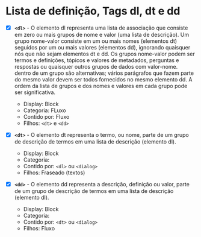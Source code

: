 # Lista de definição, Tags dl, dt e dd

- [X] **`<dl>`** -  O elemento dl representa uma lista de associação que consiste em zero ou mais grupos de nome e valor (uma lista de descrição). Um grupo nome-valor consiste em um ou mais nomes (elementos dt) seguidos por um ou mais valores (elementos dd), ignorando quaisquer nós que não sejam elementos dt e dd. Os grupos nome-valor podem ser termos e definições, tópicos e valores de metadados, perguntas e respostas ou quaisquer outros grupos de dados com valor-nome. dentro de um grupo são alternativas; vários parágrafos que fazem parte do mesmo valor devem ser todos fornecidos no mesmo elemento dd. A ordem da lista de grupos e dos nomes e valores em cada grupo pode ser significativa.
  - Display: Block
  - Categoria: FLuxo
  - Contido por: Fluxo
  - Filhos: `<dt>` e `<dd>` 

- [X] **`<dt>`** - O elemento dt representa o termo, ou nome, parte de um grupo de descrição de termos em uma lista de descrição (elemento dl).
  - Display: Block
  - Categoria: 
  - Contido por: `<dl>` ou `<dialog>`
  - Filhos: Fraseado (textos)

- [X] **`<dd>`** - O elemento dd representa a descrição, definição ou valor, parte de um grupo de descrição de termos em uma lista de descrição (elemento dl).
  - Display: Block
  - Categoria: 
  - Contido por: `<dt>` ou `<dialog>`
  - Filhos: Fluxo
